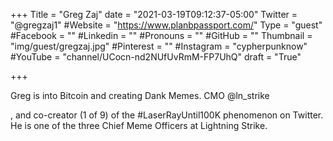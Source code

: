 +++
Title = "Greg Zaj"
date = "2021-03-19T09:12:37-05:00"
Twitter = "@gregzaj1"
#Website = "https://www.planbpassport.com/"
Type = "guest"
#Facebook = ""
#Linkedin = ""
#Pronouns = ""
#GitHub = ""
Thumbnail = "img/guest/gregzaj.jpg"
#Pinterest = ""
#Instagram = "cypherpunknow"
#YouTube = "channel/UCocn-nd2NUfUvRmM-FP7UhQ"
draft = "True"

+++

Greg is into Bitcoin and creating Dank Memes. CMO
@ln_strike

, and co-creator (1 of 9) of the #LaserRayUntil100K phenomenon on Twitter.  He is one of the three Chief Meme Officers at Lightning Strike.

